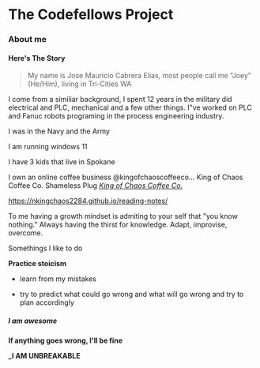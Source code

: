 # The Codefellows Project

### About me

#### Here's The Story

>My name is Jose Mauricio Cabrera Elias, most people call me "Joey" (He/Him), living in Tri-Cities WA

I come from a similiar background, I spent 12 years in the military did electrical and PLC, mechanical and a few other things. I"ve worked on PLC and 
Fanuc robots programing in the process engineering industry.

I was in the Navy and the Army

I am running windows 11

I have 3 kids that live in Spokane

I own an online coffee business @kingofchaoscoffeeco... King of Chaos Coffee Co. Shameless Plug
*[King of Chaos Coffee Co.](http://www.kingofchaoscoffeeco.com)*

https://nkingchaos2284.github.io/reading-notes/

To me having a growth mindset is admiting to your self that "you know nothing." Always having the thirst for knowledge. Adapt, improvise, overcome. 

Somethings I like to do

**Practice stoicism**

 - learn from my mistakes

 - try to predict what could go wrong and what will go wrong and try to plan accordingly

 ##### I am awesome

 **If anything goes wrong, I'll be fine**

 **_I AM UNBREAKABLE**
